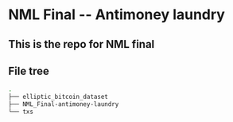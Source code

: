 # NML Final -- Antimoney laundry

This is the repo for NML final
-----------------------------

File tree
-----------------------------


```bash
.
├── elliptic_bitcoin_dataset
├── NML_Final-antimoney-laundry
└── txs
```
